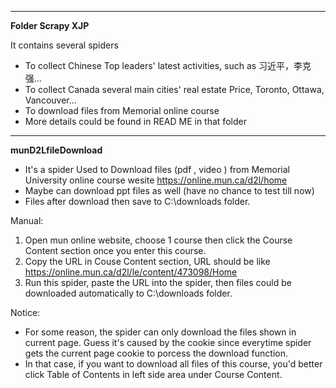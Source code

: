 ---------------------------------------------------------------------------------------------------------------------------------------------
**Folder Scrapy XJP**

It contains several spiders
  - To collect Chinese Top leaders' latest activities, such as 习近平，李克强...
  - To collect Canada several main cities' real estate Price, Toronto, Ottawa, Vancouver...
  - To download files from Memorial online course 
  -  More details could be found in READ ME in that folder

---------------------------------------------------------------------------------------------------------------------------------------------

**munD2LfileDownload** 
- It's a spider Used to Download files (pdf , video ) from Memorial University online course wesite https://online.mun.ca/d2l/home
- Maybe can download ppt files as well (have no chance to test till now)
- Files after download then save to C:\downloads folder.

Manual:
1. Open mun online website, choose 1 course then click the Course Content section once you enter this course.
2. Copy the URL in Couse Content section, URL should be like https://online.mun.ca/d2l/le/content/473098/Home
3. Run this spider, paste the URL into the spider, then files could be downloaded automatically to C:\downloads folder.

Notice: 
- For some reason, the spider can only download the files shown in current page. Guess it's caused by the cookie since everytime spider gets the current page cookie to porcess the download function.
- In that case, if you want to download all files of this course, you'd better click Table of Contents in left side area under Course Content.

